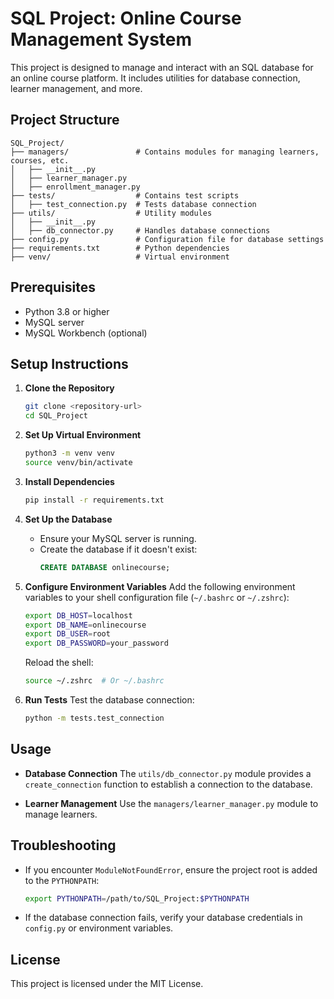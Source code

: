 # SQL Project: Online Course Management System

This project is designed to manage and interact with an SQL database for an online course platform. It includes utilities for database connection, learner management, and more.

## Project Structure

```
SQL_Project/
├── managers/               # Contains modules for managing learners, courses, etc.
│   ├── __init__.py
│   ├── learner_manager.py
│   ├── enrollment_manager.py
├── tests/                  # Contains test scripts
│   ├── test_connection.py  # Tests database connection
├── utils/                  # Utility modules
│   ├── __init__.py
│   ├── db_connector.py     # Handles database connections
├── config.py               # Configuration file for database settings
├── requirements.txt        # Python dependencies
├── venv/                   # Virtual environment
```

## Prerequisites

- Python 3.8 or higher
- MySQL server
- MySQL Workbench (optional)

## Setup Instructions

1. **Clone the Repository**
   ```bash
   git clone <repository-url>
   cd SQL_Project
   ```

2. **Set Up Virtual Environment**
   ```bash
   python3 -m venv venv
   source venv/bin/activate
   ```

3. **Install Dependencies**
   ```bash
   pip install -r requirements.txt
   ```

4. **Set Up the Database**
   - Ensure your MySQL server is running.
   - Create the database if it doesn't exist:
     ```sql
     CREATE DATABASE onlinecourse;
     ```

5. **Configure Environment Variables**
   Add the following environment variables to your shell configuration file (`~/.bashrc` or `~/.zshrc`):
   ```bash
   export DB_HOST=localhost
   export DB_NAME=onlinecourse
   export DB_USER=root
   export DB_PASSWORD=your_password
   ```
   Reload the shell:
   ```bash
   source ~/.zshrc  # Or ~/.bashrc
   ```

6. **Run Tests**
   Test the database connection:
   ```bash
   python -m tests.test_connection
   ```

## Usage

- **Database Connection**
  The `utils/db_connector.py` module provides a `create_connection` function to establish a connection to the database.

- **Learner Management**
  Use the `managers/learner_manager.py` module to manage learners.

## Troubleshooting

- If you encounter `ModuleNotFoundError`, ensure the project root is added to the `PYTHONPATH`:
  ```bash
  export PYTHONPATH=/path/to/SQL_Project:$PYTHONPATH
  ```

- If the database connection fails, verify your database credentials in `config.py` or environment variables.

## License

This project is licensed under the MIT License.